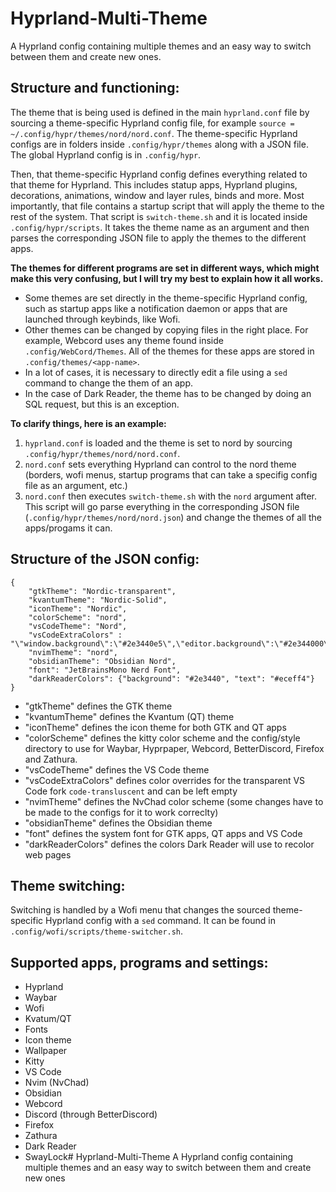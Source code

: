 # Hyprland-Multi-Theme
A Hyprland config containing multiple themes and an easy way to switch between them and create new ones.

## Structure and functioning:

The theme that is being used is defined in the main `hyprland.conf` file by sourcing a theme-specific Hyprland config file, for example `source = ~/.config/hypr/themes/nord/nord.conf`. The theme-specific Hyprland configs are in folders inside `.config/hypr/themes` along with a JSON file. The global Hyprland config is in `.config/hypr`.

Then, that theme-specific Hyprland config defines everything related to that theme for Hyprland. This includes statup apps, Hyprland plugins, decorations, animations, window and layer rules, binds and more. Most importantly, that file contains a startup script that will apply the theme to the rest of the system. That script is `switch-theme.sh` and it is located inside `.config/hypr/scripts`. It takes the theme name as an argument and then parses the corresponding JSON file to apply the themes to the different apps.

**The themes for different programs are set in different ways, which might make this very confusing, but I will try my best to explain how it all works.**

* Some themes are set directly in the theme-specific Hyprland config, such as startup apps like a notification daemon or apps that are launched through keybinds, like Wofi.
* Other themes can be changed by copying files in the right place. For example, Webcord uses any theme found inside `.config/WebCord/Themes`. All of the themes for these apps are stored in `.config/themes/<app-name>`.
* In a lot of cases, it is necessary to directly edit a file using a `sed` command to change the them of an app.
* In the case of Dark Reader, the theme has to be changed by doing an SQL request, but this is an exception.

**To clarify things, here is an example:**

1. `hyprland.conf` is loaded and the theme is set to nord by sourcing `.config/hypr/themes/nord/nord.conf`.
2. `nord.conf` sets everything Hyprland can control to the nord theme (borders, wofi menus, startup programs that can take a specifig config file as an argument, etc.)
3. `nord.conf` then executes `switch-theme.sh` with the `nord` argument after. This script will go parse everything in the corresponding JSON file (`.config/hypr/themes/nord/nord.json`) and change the themes of all the apps/progams it can.

## Structure of the JSON config:

```
{
    "gtkTheme": "Nordic-transparent",
    "kvantumTheme": "Nordic-Solid",
    "iconTheme": "Nordic",
    "colorScheme": "nord",
    "vsCodeTheme": "Nord",
    "vsCodeExtraColors" : "\"window.background\":\"#2e3440e5\",\"editor.background\":\"#2e344000\",\"editorGutter.background\":\"#2e344000\"",
    "nvimTheme": "nord",
    "obsidianTheme": "Obsidian Nord",
    "font": "JetBrainsMono Nerd Font",
    "darkReaderColors": {"background": "#2e3440", "text": "#eceff4"}
}
```

* "gtkTheme" defines the GTK theme
* "kvantumTheme" defines the Kvantum (QT) theme
* "iconTheme" defines the icon theme for both GTK and QT apps
* "colorScheme" defines the kitty color scheme and the config/style directory to use for Waybar, Hyprpaper, Webcord, BetterDiscord, Firefox and Zathura.
* "vsCodeTheme" defines the VS Code theme
* "vsCodeExtraColors" defines color overrides for the transparent VS Code fork `code-transluscent` and can be left empty
* "nvimTheme" defines the NvChad color scheme (some changes have to be made to the configs for it to work correclty)
* "obsidianTheme" defines the Obsidian theme
* "font" defines the system font for GTK apps, QT apps and VS Code
* "darkReaderColors" defines the colors Dark Reader will use to recolor web pages

## Theme switching:

Switching is handled by a Wofi menu that changes the sourced theme-specific Hyprland config with a `sed` command. It can be found in `.config/wofi/scripts/theme-switcher.sh`.

## Supported apps, programs and settings:

* Hyprland
* Waybar
* Wofi
* Kvatum/QT
* Fonts
* Icon theme
* Wallpaper
* Kitty
* VS Code
* Nvim (NvChad)
* Obsidian
* Webcord
* Discord (through BetterDiscord)
* Firefox
* Zathura
* Dark Reader
* SwayLock# Hyprland-Multi-Theme
A Hyprland config containing multiple themes and an easy way to switch between them and create new ones
